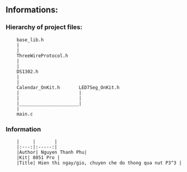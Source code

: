 ## Informations:
### Hierarchy of project files:
        base_lib.h
        |
        |
        ThreeWireProtocol.h
        |
        |
        DS1302.h
        |
        |
        Calendar_OnKit.h       LED7Seg_OnKit.h
        |                      |
        |                      |
        |______________________|
        |
        main.c
### Information
        |     |       |
        |:---:|:-----:|
        |Author| Nguyen Thanh Phu|
        |Kit| 8051 Pro |
        |Title| Hien thi ngay/gio, chuyen che do thong qua nut P3^3 |
